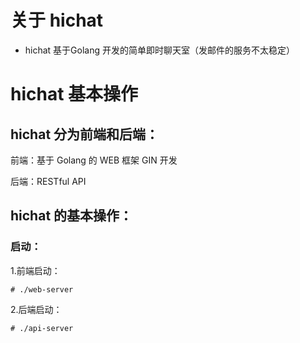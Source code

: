 # 关于 hichat
- hichat 基于Golang 开发的简单即时聊天室（发邮件的服务不太稳定）

# hichat 基本操作
## hichat 分为前端和后端：
前端：基于 Golang 的 WEB 框架 GIN 开发

后端：RESTful API
## hichat 的基本操作：
### 启动：
1.前端启动：
```
# ./web-server
```
2.后端启动：
```
# ./api-server
```

